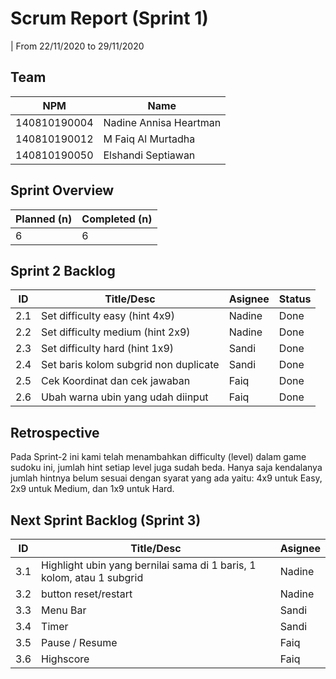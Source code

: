 # Scrum Report (Sprint 1)

| From 22/11/2020 to 29/11/2020

## Team

| NPM          | Name                   |
| ------------ | ---------------------- |
| 140810190004 | Nadine Annisa Heartman |
| 140810190012 | M Faiq Al Murtadha     |
| 140810190050 | Elshandi Septiawan     |

## Sprint Overview

| Planned (n) | Completed (n) |
| ----------- | ------------- |
| 6           |  6            |

## Sprint 2 Backlog

| ID  | Title/Desc                            | Asignee | Status   |
| --- | ------------------------------------- | ------- | -------- |
| 2.1 | Set difficulty easy (hint 4x9)        | Nadine  |Done|
| 2.2 | Set difficulty medium (hint 2x9)      | Nadine  |Done|
| 2.3 | Set difficulty hard (hint 1x9)        | Sandi   |Done|
| 2.4 | Set baris kolom subgrid non duplicate | Sandi   |Done|
| 2.5 | Cek Koordinat dan cek jawaban         | Faiq    |Done|
| 2.6 | Ubah warna ubin yang udah diinput     | Faiq    |Done|

## Retrospective

Pada Sprint-2 ini kami telah menambahkan difficulty (level) dalam game sudoku ini, jumlah hint setiap level juga sudah beda. Hanya saja kendalanya jumlah hintnya belum sesuai dengan syarat yang ada yaitu: 4x9 untuk Easy, 2x9 untuk Medium, dan 1x9 untuk Hard.

## Next Sprint Backlog (Sprint 3)

| ID  | Title/Desc                                                                   | Asignee |
| --- | ---------------------------------------------------------------------------- | ------- |
| 3.1 | Highlight ubin yang bernilai sama di 1 baris, 1 kolom, atau 1 subgrid        |Nadine|
| 3.2 | button reset/restart                                                         |Nadine|
| 3.3 | Menu Bar                                                                     |Sandi|
| 3.4 | Timer                                                                        |Sandi|
| 3.5 | Pause / Resume                                                               |Faiq|
| 3.6 | Highscore                                                                    |Faiq|
